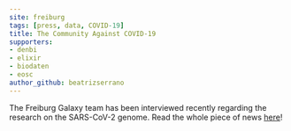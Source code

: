 ```yaml
---
site: freiburg
tags: [press, data, COVID-19]
title: The Community Against COVID-19
supporters:
- denbi
- elixir
- biodaten
- eosc
author_github: beatrizserrano
---
```


The Freiburg Galaxy team has been interviewed recently regarding the research on the SARS-CoV-2 genome. Read the whole piece of news [here](https://www.pr.uni-freiburg.de/pm-en/online-magazine/research-and-discover/the-community-against-covid-19)!

